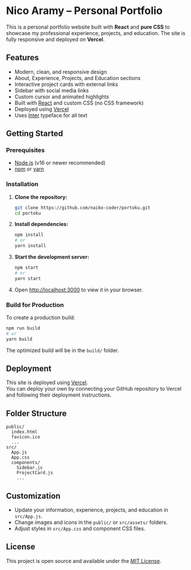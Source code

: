 # Nico Aramy – Personal Portfolio

This is a personal portfolio website built with **React** and **pure CSS** to showcase my professional experience, projects, and education. The site is fully responsive and deployed on **Vercel**.

## Features

- Modern, clean, and responsive design
- About, Experience, Projects, and Education sections
- Interactive project cards with external links
- Sidebar with social media links
- Custom cursor and animated highlights
- Built with [React](https://react.dev/) and custom CSS (no CSS framework)
- Deployed using [Vercel](https://vercel.com/)
- Uses [Inter](https://fonts.google.com/specimen/Inter) typeface for all text

## Getting Started

### Prerequisites

- [Node.js](https://nodejs.org/) (v16 or newer recommended)
- [npm](https://www.npmjs.com/) or [yarn](https://yarnpkg.com/)

### Installation

1. **Clone the repository:**
   ```sh
   git clone https://github.com/naiko-coder/portoku.git
   cd portoku
   ```

2. **Install dependencies:**
   ```sh
   npm install
   # or
   yarn install
   ```

3. **Start the development server:**
   ```sh
   npm start
   # or
   yarn start
   ```

4. Open [http://localhost:3000](http://localhost:3000) to view it in your browser.

### Build for Production

To create a production build:
```sh
npm run build
# or
yarn build
```
The optimized build will be in the `build/` folder.

## Deployment

This site is deployed using [Vercel](https://vercel.com/).  
You can deploy your own by connecting your GitHub repository to Vercel and following their deployment instructions.

## Folder Structure

```
public/
  index.html
  favicon.ico
  ...
src/
  App.js
  App.css
  components/
    Sidebar.js
    ProjectCard.js
    ...
```

## Customization

- Update your information, experience, projects, and education in `src/App.js`.
- Change images and icons in the `public/` or `src/assets/` folders.
- Adjust styles in `src/App.css` and component CSS files.

## License

This project is open source and available under the [MIT License](LICENSE).
